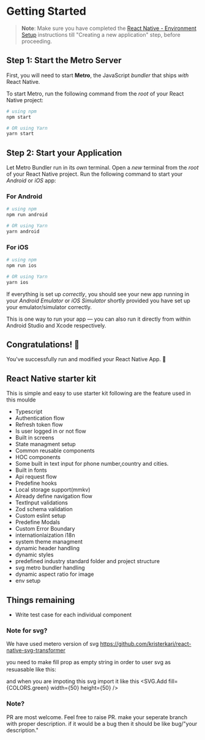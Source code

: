 # Getting Started

> **Note**: Make sure you have completed the [React Native - Environment Setup](https://reactnative.dev/docs/environment-setup) instructions till "Creating a new application" step, before proceeding.

## Step 1: Start the Metro Server

First, you will need to start **Metro**, the JavaScript _bundler_ that ships _with_ React Native.

To start Metro, run the following command from the _root_ of your React Native project:

```bash
# using npm
npm start

# OR using Yarn
yarn start
```

## Step 2: Start your Application

Let Metro Bundler run in its _own_ terminal. Open a _new_ terminal from the _root_ of your React Native project. Run the following command to start your _Android_ or _iOS_ app:

### For Android

```bash
# using npm
npm run android

# OR using Yarn
yarn android
```

### For iOS

```bash
# using npm
npm run ios

# OR using Yarn
yarn ios
```

If everything is set up _correctly_, you should see your new app running in your _Android Emulator_ or _iOS Simulator_ shortly provided you have set up your emulator/simulator correctly.

This is one way to run your app — you can also run it directly from within Android Studio and Xcode respectively.

## Congratulations! :tada:

You've successfully run and modified your React Native App. :partying_face:

## React Native starter kit

This is simple and easy to use starter kit following are the feature used in this moulde

- Typescript
- Authentication flow
- Refresh token flow
- Is user logged in or not flow
- Built in screens
- State managment setup
- Common reusable components
- HOC components
- Some built in text input for phone number,country and cities.
- Built in fonts
- Api request flow
- Predefine hooks
- Local storage support(mmkv)
- Already define navigation flow
- TextInput validations
- Zod schema validation
- Custom eslint setup
- Predefine Modals
- Custom Error Boundary
- internationlaization i18n
- system theme managment
- dynamic header handling
- dynamic styles
- predefined industry standard folder and project structure
- svg metro bundler handling
- dynamic aspect ratio for image
- env setup

## Things remaining

- Write test case for each individual component

### Note for svg?

We have used metero version of svg
https://github.com/kristerkari/react-native-svg-transformer

you need to make fill prop as empty string in order to user svg as resuasable like this:
<svg width="16" height="16" viewBox="0 0 16 16" fill="black" xmlns="http://www.w3.org/2000/svg">

</svg>

and when you are impoting this svg import it like this
<SVG.Add fill={COLORS.green} width={50} height={50} />

### Note?

PR are most welcome. Feel free to raise PR. make your seperate branch with proper description. if it would be a bug then it should be like bug/"your description."
